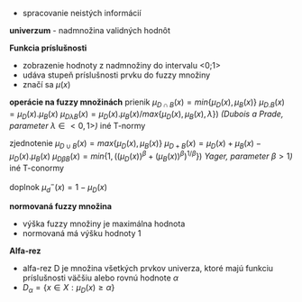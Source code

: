 - spracovanie neistých informácií

**univerzum** - nadmnožina validných hodnôt

**Funkcia príslušnosti**
- zobrazenie hodnoty z nadmnožiny do intervalu <0;1>
- udáva stupeň príslušnosti prvku do fuzzy množiny
- značí sa $\mu(x)$ 

**operácie na fuzzy množinách**
prienik
$\mu_{D\cap B}(x) = min\{\mu_D(x), \mu_B(x)\}$
$\mu_{D.B}(x) = \mu_D(x) . \mu_B(x)$
$\mu_{D \lambda B}(x) = \mu_D(x).\mu_B(x)/max\{\mu_D(x),\mu_B(x),\lambda\})$
*(Dubois a Prade, parameter* $\lambda \in <0,1>$*)*
iné T-normy

zjednotenie
$\mu_{D\cup B}(x) = max\{\mu_D(x), \mu_B(x)\}$
$\mu_{D+B}(x) = \mu_D(x) + \mu_B(x) - \mu_D(x).\mu_B(x)$
$\mu_{D \beta B}(x) = min\{1, ((\mu_D(x))^\beta + (\mu_B(x))^\beta)^{1/\beta}\})$
*Yager, parameter* $\beta > 1$*)*
iné T-conormy

doplnok
$\mu_d^-(x) = 1-\mu_D(x)$

**normovaná fuzzy množina**
- výška fuzzy množiny je maximálna hodnota
- normovaná má výšku hodnoty 1

**Alfa-rez**
- alfa-rez D je množina všetkých prvkov univerza, ktoré majú funkciu príslušnosti väčšiu alebo rovnú hodnote $\alpha$
- $D_\alpha=\{x \in X:\mu_D(x) \ge\alpha\}$

